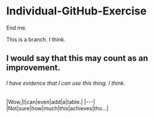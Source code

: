 # Individual-GitHub-Exercise

End me.

This is a branch. I think.

## I would say that this may count as an improvement.
###### I have evidence that I can use this thing. I think.


|Wow,|I|can|even|add|a|table.|
|---|
|Not|sure|how|much|this|achieves|tho...|